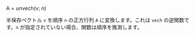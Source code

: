 A = unvech(v; n)

半保存ベクトル `v` を順序 `n` の正方行列 `A` に変換します。これは `vech` の逆関数です。`n` が指定されていない場合、関数は順序を推測します。
